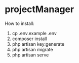# projectManager

How to install:

1. cp .env.example .env
2. composer install
3. php artisan key:generate
4. php artisan migrate
5. php artisan serve

